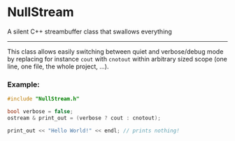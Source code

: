 # NullStream
A silent C++ streambuffer class that swallows everything

---

This class allows easily switching between quiet and verbose/debug mode by replacing for instance `cout` with `cnotout` within arbitrary sized scope (one line, one file, the whole project, ...).

### Example:

```C++
#include "NullStream.h"

bool verbose = false;
ostream & print_out = (verbose ? cout : cnotout);

print_out << "Hello World!" << endl; // prints nothing!
```
